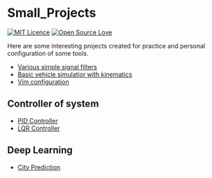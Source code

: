 # Small_Projects

[![MIT Licence](https://badges.frapsoft.com/os/mit/mit.svg?v=103)](https://opensource.org/licenses/mit-license.php)
[![Open Source Love](https://badges.frapsoft.com/os/v1/open-source.png?v=103)](https://github.com/ellerbrock/open-source-badge/)

Here are some interesting projects created for practice and personal configuration of some tools.

- [Various simple signal filters](https://github.com/Sophistt/Small_Projects/tree/master/filters)
- [Basic vehicle simulatior with kinematics](https://github.com/Sophistt/Small_Projects/tree/master/vehicle_simulator)
- [Vim configuration](https://github.com/Sophistt/Small_Projects/tree/master/vim_configuration)

## Controller of system
- [PID Controller](https://github.com/Sophistt/Small_Projects/tree/master/PID_controller)
- [LQR Controller](https://github.com/Sophistt/Small_Projects/tree/master/LQR_controller)

## Deep Learning
- [City Prediction](https://github.com/Sophistt/Small_Projects/tree/master/city_prediction)
